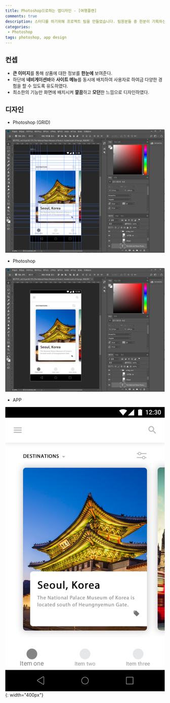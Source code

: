 ```yaml
---
title: Photoshop으로하는 앱디자인 - [여행플랜]
comments: true
description: 스터디를 하기위해 프로젝트 팀을 만들었습니다. 팀원분들 중 한분이 기획하신 자유여행 계획을 세워주는 어플리케이션을 개발하기로 하였고, 시간이 남아서 비슷한 느낌으로 메인페이지를 한번 디자인 해봤습니다.
categories:
 - Photoshop
tags: photoshop, app design
---
```


## 컨셉

- **큰 이미지**를 통해 상품에 대한 정보를 **한눈에** 보여준다.
- 하단에 **네비게이션바**와 **사이트 메뉴**를 동시에 배치하여 사용자로 하여금 다양한 경험을 할 수 있도록 유도하였다.
- 최소한의 기능만 화면에 배치시켜 **깔끔**하고 **모던**한 느낌으로 디자인하였다.

## 디자인

* Photoshop (GRID)

![photoshop-02](https://raw.githubusercontent.com/wkddnjset/wkddnjset.github.io/master/_posts/images/2018-02-01/photoshop_02.png)

* Photoshop

![photoshop-03](https://raw.githubusercontent.com/wkddnjset/wkddnjset.github.io/master/_posts/images/2018-02-01/photoshop_03.png)

* APP

![design-01](https://raw.githubusercontent.com/wkddnjset/wkddnjset.github.io/master/_posts/images/2018-02-01/design_01.png){: width="400px"}